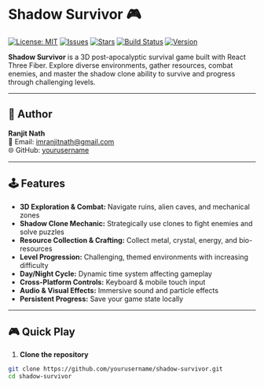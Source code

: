 # Shadow Survivor 🎮

[![License: MIT](https://img.shields.io/badge/License-MIT-green)](LICENSE)
[![Issues](https://img.shields.io/github/issues/yourusername/shadow-survivor)](https://github.com/yourusername/shadow-survivor/issues)
[![Stars](https://img.shields.io/github/stars/yourusername/shadow-survivor)](https://github.com/yourusername/shadow-survivor/stargazers)
[![Build Status](https://img.shields.io/badge/build-passing-brightgreen)](https://github.com/yourusername/shadow-survivor/actions)
[![Version](https://img.shields.io/badge/version-1.0.0-blue)](https://github.com/yourusername/shadow-survivor/releases)

**Shadow Survivor** is a 3D post-apocalyptic survival game built with React Three Fiber. Explore diverse environments, gather resources, combat enemies, and master the shadow clone ability to survive and progress through challenging levels.

---

## 📌 Author
**Ranjit Nath**  
📧 Email: [imranjitnath@gmail.com](mailto:imranjitnath@gmail.com)  
🌐 GitHub: [yourusername](https://github.com/yourusername)  

---

## 🕹️ Features
- **3D Exploration & Combat:** Navigate ruins, alien caves, and mechanical zones  
- **Shadow Clone Mechanic:** Strategically use clones to fight enemies and solve puzzles  
- **Resource Collection & Crafting:** Collect metal, crystal, energy, and bio-resources  
- **Level Progression:** Challenging, themed environments with increasing difficulty  
- **Day/Night Cycle:** Dynamic time system affecting gameplay  
- **Cross-Platform Controls:** Keyboard & mobile touch input  
- **Audio & Visual Effects:** Immersive sound and particle effects  
- **Persistent Progress:** Save your game state locally  

---

## 🎮 Quick Play

1. **Clone the repository**
```bash
git clone https://github.com/yourusername/shadow-survivor.git
cd shadow-survivor
